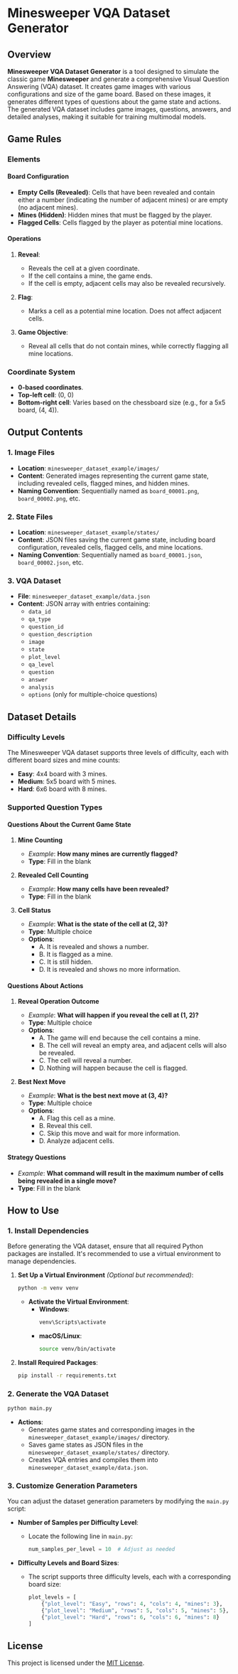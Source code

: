 # Minesweeper VQA Dataset Generator

## Overview
**Minesweeper VQA Dataset Generator** is a tool designed to simulate the classic game **Minesweeper** and generate a comprehensive Visual Question Answering (VQA) dataset. It creates game images with various configurations and size of the game board. Based on these images, it generates different types of questions about the game state and actions. The generated VQA dataset includes game images, questions, answers, and detailed analyses, making it suitable for training multimodal models.

## Game Rules

### Elements
#### Board Configuration
- **Empty Cells (Revealed)**: Cells that have been revealed and contain either a number (indicating the number of adjacent mines) or are empty (no adjacent mines).
- **Mines (Hidden)**: Hidden mines that must be flagged by the player.
- **Flagged Cells**: Cells flagged by the player as potential mine locations.

#### Operations
1. **Reveal**:
   - Reveals the cell at a given coordinate.
   - If the cell contains a mine, the game ends.
   - If the cell is empty, adjacent cells may also be revealed recursively.

2. **Flag**:
   - Marks a cell as a potential mine location. Does not affect adjacent cells.

3. **Game Objective**:
   - Reveal all cells that do not contain mines, while correctly flagging all mine locations.

### Coordinate System
- **0-based coordinates**.
- **Top-left cell**: (0, 0)
- **Bottom-right cell**: Varies based on the chessboard size (e.g., for a 5x5 board, (4, 4)).

## Output Contents

### 1. Image Files
- **Location**: `minesweeper_dataset_example/images/`
- **Content**: Generated images representing the current game state, including revealed cells, flagged mines, and hidden mines.
- **Naming Convention**: Sequentially named as `board_00001.png`, `board_00002.png`, etc.

### 2. State Files
- **Location**: `minesweeper_dataset_example/states/`
- **Content**: JSON files saving the current game state, including board configuration, revealed cells, flagged cells, and mine locations.
- **Naming Convention**: Sequentially named as `board_00001.json`, `board_00002.json`, etc.

### 3. VQA Dataset
- **File**: `minesweeper_dataset_example/data.json`
- **Content**: JSON array with entries containing:
  - `data_id`
  - `qa_type`
  - `question_id`
  - `question_description`
  - `image`
  - `state`
  - `plot_level`
  - `qa_level`
  - `question`
  - `answer`
  - `analysis`
  - `options` (only for multiple-choice questions)

## Dataset Details

### Difficulty Levels
The Minesweeper VQA dataset supports three levels of difficulty, each with different board sizes and mine counts:
- **Easy**: 4x4 board with 3 mines.
- **Medium**: 5x5 board with 5 mines.
- **Hard**: 6x6 board with 8 mines.

### Supported Question Types
#### Questions About the Current Game State
1. **Mine Counting**
   - *Example*: **How many mines are currently flagged?**
   - **Type**: Fill in the blank

2. **Revealed Cell Counting**
   - *Example*: **How many cells have been revealed?**
   - **Type**: Fill in the blank

3. **Cell Status**
   - *Example*: **What is the state of the cell at (2, 3)?**
   - **Type**: Multiple choice
   - **Options**:
     - A. It is revealed and shows a number.
     - B. It is flagged as a mine.
     - C. It is still hidden.
     - D. It is revealed and shows no more information.

#### Questions About Actions
1. **Reveal Operation Outcome**
   - *Example*: **What will happen if you reveal the cell at (1, 2)?**
   - **Type**: Multiple choice
   - **Options**:
     - A. The game will end because the cell contains a mine.
     - B. The cell will reveal an empty area, and adjacent cells will also be revealed.
     - C. The cell will reveal a number.
     - D. Nothing will happen because the cell is flagged.

2. **Best Next Move**
   - *Example*: **What is the best next move at (3, 4)?**
   - **Type**: Multiple choice
   - **Options**:
     - A. Flag this cell as a mine.
     - B. Reveal this cell.
     - C. Skip this move and wait for more information.
     - D. Analyze adjacent cells.

#### Strategy Questions
- *Example*: **What command will result in the maximum number of cells being revealed in a single move?**
- **Type**: Fill in the blank

## How to Use

### 1. Install Dependencies
Before generating the VQA dataset, ensure that all required Python packages are installed. It's recommended to use a virtual environment to manage dependencies.

1. **Set Up a Virtual Environment** *(Optional but recommended)*:
   ```bash
   python -m venv venv
   ```
   - **Activate the Virtual Environment**:
     - **Windows**:
       ```bash
       venv\Scripts\activate
       ```
     - **macOS/Linux**:
       ```bash
       source venv/bin/activate
       ```

2. **Install Required Packages**:
   ```bash
   pip install -r requirements.txt
   ```

### 2. Generate the VQA Dataset
```bash
python main.py
```
- **Actions**:
  - Generates game states and corresponding images in the `minesweeper_dataset_example/images/` directory.
  - Saves game states as JSON files in the `minesweeper_dataset_example/states/` directory.
  - Creates VQA entries and compiles them into `minesweeper_dataset_example/data.json`.

### 3. Customize Generation Parameters
You can adjust the dataset generation parameters by modifying the `main.py` script:

- **Number of Samples per Difficulty Level**:
  - Locate the following line in `main.py`:
    ```python
    num_samples_per_level = 10  # Adjust as needed
    ```

- **Difficulty Levels and Board Sizes**:
  - The script supports three difficulty levels, each with a corresponding board size:
    ```python
    plot_levels = [
        {"plot_level": "Easy", "rows": 4, "cols": 4, "mines": 3},
        {"plot_level": "Medium", "rows": 5, "cols": 5, "mines": 5},
        {"plot_level": "Hard", "rows": 6, "cols": 6, "mines": 8}
    ]
    ```

## License
This project is licensed under the [MIT License](LICENSE).
